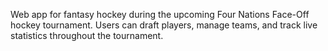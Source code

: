 Web app for fantasy hockey during the upcoming Four Nations Face-Off hockey tournament. Users can draft players, manage teams, and track live statistics throughout the tournament.


